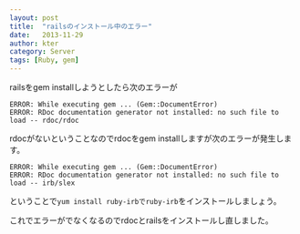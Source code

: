 ```yaml
---
layout: post
title:  "railsのインストール中のエラー"
date:   2013-11-29
author: kter
category: Server
tags: [Ruby, gem]
---
```

railsをgem installしようとしたら次のエラーが

```
ERROR: While executing gem ... (Gem::DocumentError)
ERROR: RDoc documentation generator not installed: no such file to load -- rdoc/rdoc
```


rdocがないということなのでrdocをgem installしますが次のエラーが発生します。

```
ERROR: While executing gem ... (Gem::DocumentError)
ERROR: RDoc documentation generator not installed: no such file to load -- irb/slex
```


ということで```yum install ruby-irbでruby-irb```をインストールしましょう。

これでエラーがでなくなるのでrdocとrailsをインストールし直しました。
